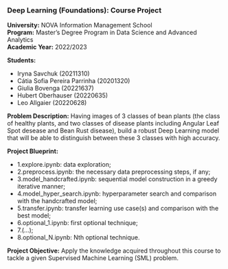 ### Deep Learning (Foundations): Course Project
**University:** NOVA Information Management School<br>
**Program:** Master’s Degree Program in Data Science and Advanced Analytics<br>
**Academic Year:** 2022/2023<br>

**Students:** 
- Iryna Savchuk (20211310)
- Cátia Sofia Pereira Parrinha (20201320)
- Giulia Bovenga (20221637)
- Hubert Oberhauser	(20220635)
- Leo Allgaier (20220628)

**Problem Description:** 
Having images of 3 classes of bean plants (the class of healthy plants, and two classes of disease plants including Angular Leaf Spot desease and Bean Rust disease), build a robust Deep Learning model that will be able to distinguish between these 3 classes with high accuracy. 

**Project Blueprint:**

- 1.explore.ipynb:  data exploration;
- 2.preprocess.ipynb:   the necessary data preprocessing steps, if any;
- 3.model_handcrafted.ipynb:    sequential model construction in a greedy iterative manner;
- 4.model_hyper_search.ipynb:   hyperparameter search and comparison with the handcrafted model;
- 5.transfer.ipynb: transfer learning use case(s) and comparison with the best model;
- 6.optional_1.ipynb:   first optional technique;
- 7.(...);
- 8.optional_N.ipynb:   Nth optional technique.

**Project Objective:** Apply the knowledge acquired throughout this course to tackle a given Supervised Machine Learning (SML) problem.